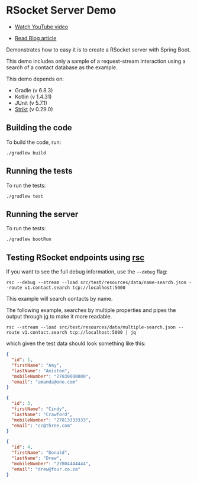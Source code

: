 # RSocket Server Demo

- [Watch YouTube video](https://youtu.be/GcBl9byna68)

- [Read Blog article](https://hbrown.dev/kotlin/2021/03/28/rsocket-server-demo-aws-ec2-deployment.html)

Demonstrates how to easy it is to create a RSocket server with Spring Boot.

This demo includes only a sample of a request-stream interaction using a search of a contact database as the example.

This demo depends on:

- Gradle (v 6.8.3)
- Kotlin (v 1.4.31)
- JUnit (v 5.7.1)
- [Strikt](https://strikt.io) (v 0.29.0)

## Building the code

To build the code, run:

```shell
./gradlew build
```

## Running the tests

To run the tests:

```shell
./gradlew test
```

## Running the server

To run the tests:

```shell
./gradlew bootRun
```

## Testing RSocket endpoints using [rsc](https://github.com/making/rsc)

If you want to see the full debug information, use the `--debug` flag:

```shell
rsc --debug --stream --load src/test/resources/data/name-search.json --route v1.contact.search tcp://localhost:5000
```

This example will search contacts by name.

The following example, searches by multiple properties and pipes the output through [jq](https://stedolan.github.io/jq/) to make it more readable.

```shell
rsc --stream --load src/test/resources/data/multiple-search.json --route v1.contact.search tcp://localhost:5000 | jq
```

which given the test data should look something like this:

```json
{
  "id": 1,
  "firstName": "Amy",
  "lastName": "Aniston",
  "mobileNumber": "27830000000",
  "email": "amanda@one.com"
}
```
```json
{
  "id": 3,
  "firstName": "Cindy",
  "lastName": "Crawford",
  "mobileNumber": "27813333333",
  "email": "cc@three.com"
}
```
```json
{
  "id": 4,
  "firstName": "Donald",
  "lastName": "Drew",
  "mobileNumber": "27804444444",
  "email": "drew@four.co.za"
}
```

